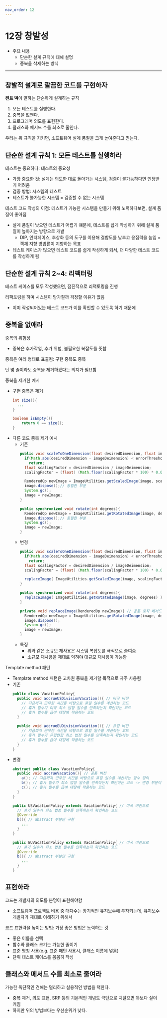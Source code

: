 ```yaml
---
nav_order: 12
---
```


# 12장 창발성


- 주요 내용
  - 단순한 설계 규칙에 대해 설명
  - 중복을 삭제하는 방식
---

## 창발적 설계로 깔끔한 코드를 구현하자

**켄트 벡**이 말하는 단순하게 설계하는 규칙
1. 모든 테스트를 실행한다.
2. 중복을 없앤다.
3. 프로그래머 의도를 표현한다.
4. 클래스와 메서드 수를 최소로 줄인다.

우리는 위 규칙을 지키면, 소프트웨어 설계 품질을 크게 높여준다고 믿는다.

## 단순한 설계 규칙 1: 모든 테스트를 실행하라

테스트는 중요하다: 테스트의 중요성
- 가장 중요한 것: 설계는 의도한 대로 돌아가는 시스템, 검증이 불가능하다면 인정받기 어려움
- 검증 방법: 시스템의 테스트
- 테스트가 불가능한 시스템 = 검증할 수 없는 시스템

테스트 코드 작성의 이점: 테스트가 가능한 시스템을 만들기 위해 노력하다보면, 설계 품질이 좋아짐
- 설계 품질이 낮으면 테스트가 어렵기 떄문에, 테스트를 쉽게 작성하기 위해 설계 품질이 높아지는 방향으로 개발
    - DIP, 인터페이스, 추상화 등의 도구를 이용해 결합도를 낮추고 응집력을 높임 = 객체 지향 방법론이 지향하는 목표 
- 테스트 케이스가 많으면 테스트 코드를 쉽게 작성하게 되서, 더 다양한 테스트 코드를 작성하게 됨

## 단순한 설계 규칙 2~4: 리팩터링

테스트 케이스를 모두 작성했으면, 점진적으로 리팩토링을 진행

리팩토링을 하며 시스템이 망가질까 걱정할 이유가 없음
- 이미 작성되어있는 테스트 코드가 이를 확인할 수 있도록 하기 때문에

## 중복을 없애라

중복의 위험성
- 중복은 추가작업, 추가 위험, 불필요한 복잡도를 뜻함

중복은 여러 형태로 표출됨: 구현 중복도 중복

단 몇 줄이라도 중복을 제거하겠다는 의지가 필요함

중복을 제거한 예시
- 구현 중복은 제거
  ```java
  int size(){
    ...
  }
  
  boolean isEmpty(){
      return 0 == size();
  }
  ```
- 다른 코드 중복 제거 예시
  - 기존
    ```java
    public void scaleToOneDimension(float desiredDimension, float imageDeimension){
      if(Math.abs(desiredDimension - imageDeimension) < errorThreshold)
        return;
      float scalingFactor = desiredDimension / imageDeimension;
      scalingFactor = (float) (Math.floor(scalingFactor * 100) * 0.01f);
    
      RenderedOp newImage = ImageUtilities.getScaledImage(image, scalingFactor, scalingFactor);
      image.dispose();// 동일한 부분
      System.gc();
      image = newImage;
    }
    
    public synchronized void rotate(int degrees){
      RenderedOp newImage = ImageUtilities.getRotatedImage(image, degrees); 
      image.dispose();// 동일한 부분
      System.gc();
      image = newImage;
    }
    ```
  - 변경
    ```java
    public void scaleToOneDimension(float desiredDimension, float imageDeimension){
      if(Math.abs(desiredDimension - imageDeimension) < errorThreshold)
        return;
      float scalingFactor = desiredDimension / imageDeimension;
      scalingFactor = (float) (Math.floor(scalingFactor * 100) * 0.01f);
    
      replaceImage( ImageUtilities.getScaledImage(image, scalingFactor, scalingFactor) );
    }
    
    public synchronized void rotate(int degrees){
      replaceImage( ImageUtilities.getRotatedImage(image, degrees) ); 
    }
    
    private void replaceImage(RenderedOp newImage){ // 공통 로직 메서드 추출
      RenderedOp newImage = ImageUtilities.getRotatedImage(image, degrees); 
      image.dispose();
      System.gc();
      image = newImage;
    }
    ```
  - 특징
    - 위와 같은 소규모 재사용은 시스템 복잡도를 극적으로 줄여줌
    - 소규모 재사용을 제대로 익혀야 대규모 재사용이 가능함

Template method 패턴
- Template method 패턴은 고차원 중복을 제거할 목적으로 자주 사용됨
- 기존
  ```java
  public class VacationPolicy{
    public void accrueUSDivisionVacation(){ // 미국 버전
      // 지금까지 근무한 시간을 바탕으로 휴일 일수를 계산하는 코드
      // 휴가 일수가 미국 최소 법정 일수를 만족하는지 확인하는 코드
      // 휴가 일수를 급여 대장에 적용하는 코드
    }
  
    public void accrueEUDivisionVacation(){ // 유럽 버전
      // 지금까지 근무한 시간을 바탕으로 휴일 일수를 계산하는 코드
      // 휴가 일수가 유럽연합 최소 법정 일수를 만족하는지 확인하는 코드
      // 휴가 일수를 급여 대장에 적용하는 코드
    }
  }
  ```
- 변경
  ```java
  abstract public class VacationPolicy{
    public void accrueVacation(){ // 공통 버전
      a(); // 지금까지 근무한 시간을 바탕으로 휴일 일수를 계산하는 함수 정의
      b(); // 휴가 일수가 최소 법정 일수를 만족하는지 확인하는 코드 -> 변경 부분이 있는 곳만 abstract으로 처리 
      c(); // 휴가 일수를 급여 대장에 적용하는 코드
    }
  }
  
  public USVacationPolicy extends VacationPolicy{ // 미국 버전으로
    // 휴가 일수가 최소 법정 일수를 만족하는지 확인하는 코드 
    @Override
    b(){ // abstract 부분만 구현
      ...
    }
  }
  
  public EUVacationPolicy extends VacationPolicy{ // 미국 버전으로
    // 휴가 일수가 최소 법정 일수를 만족하는지 확인하는 코드 
    @Override
    b(){ // abstract 부분만 구현
      ...
    }
  }
  ```
  
## 표현하라

코드는 개발자의 의도를 분명이 표현해야함
- 소프트웨어 프로젝트 비용 중 대다수는 장기적인 유지보수에 투자되는데, 유지보수 개발자가 제대로 이해하기 위해서

코드 표현력을 높이는 방법: 가장 좋은 방법은 노력하는 것
- 좋은 이름을 선택
- 함수와 클래스 크기는 가능한 줄이기
- 표준 명칭 사용(e.g. 표준 패턴 사용시, 클래스 이름에 넣음)
- 단위 테스트 케이스를 꼼꼼히 작성

## 클래스와 메서드 수를 최소로 줄여라

가능한 독단적인 견해는 멀리하고 실용적인 방법을 택한다.
- 중복 제거, 의도 표현, SRP 등의 기본적인 개념도 극단으로 치달으면 득보다 실이 커짐
- 하지만 위의 방법보다는 우선순위가 낮다.